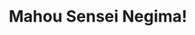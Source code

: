 --- 
title: "Mahou Sensei Negima!"
publishdate: "2019-4-2T16:48:46+02:00"
src: "https://365manga.net/manga/mahou-sensei-negima"
image: "https://data.365manga.net/images/thumbnails/24338-mahou-sensei-negima.jpg"
description: "Ten-year-old prodigy Negi Springfield, has just graduated from magic academy, and in order to become a master mage he is sent to Japan to teach English at an all-girls middle school. But Negi has a bigger dream than just becoming a master mage. He wants to find his missing father, 'The Thousand Master', the strongest mage that has ever lived. And he soon finds that searching for his father wont…"
---
